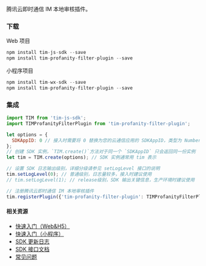 腾讯云即时通信 IM 本地审核插件。

### 下载

Web 项目
```javascript
npm install tim-js-sdk --save
npm install tim-profanity-filter-plugin --save
```

小程序项目
```javascript
npm install tim-wx-sdk --save
npm install tim-profanity-filter-plugin --save
```

### 集成

```javascript
import TIM from 'tim-js-sdk';
import TIMProfanityFilterPlugin from 'tim-profanity-filter-plugin';

let options = {
  SDKAppID: 0 // 接入时需要将 0 替换为您的云通信应用的 SDKAppID，类型为 Number
};
// 创建 SDK 实例，`TIM.create()`方法对于同一个 `SDKAppID` 只会返回同一份实例
let tim = TIM.create(options); // SDK 实例通常用 tim 表示

// 设置 SDK 日志输出级别，详细分级请参见 setLogLevel 接口的说明
tim.setLogLevel(0); // 普通级别，日志量较多，接入时建议使用
// tim.setLogLevel(1); // release级别，SDK 输出关键信息，生产环境时建议使用

// 注册腾讯云即时通信 IM 本地审核插件
tim.registerPlugin({'tim-profanity-filter-plugin': TIMProfanityFilterPlugin});
```

#### 相关资源
- [快速入门（Web&H5）](https://cloud.tencent.com/document/product/269/68433)
- [快速入门（小程序）](https://cloud.tencent.com/document/product/269/68433)
- [SDK 更新日志](https://cloud.tencent.com/document/product/269/38492)
- [SDK 接口文档](https://web.sdk.qcloud.com/im/doc/zh-cn/SDK.html)
- [常见问题](https://web.sdk.qcloud.com/im/doc/zh-cn/tutorial-01-faq.html)